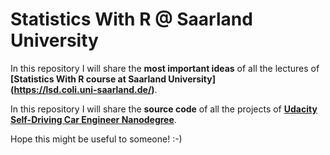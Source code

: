 # Statistics With R @ Saarland University

In this repository I will share the **most important ideas** of all the lectures  of **[Statistics With R course at Saarland University]   
     (https://lsd.coli.uni-saarland.de/)**.

In this repository I will share the **source code** of all the projects of **[Udacity Self-Driving Car Engineer Nanodegree](https://www.udacity.com/course/self-driving-car-engineer-nanodegree--nd013)**.

Hope this might be useful to someone! :-)
